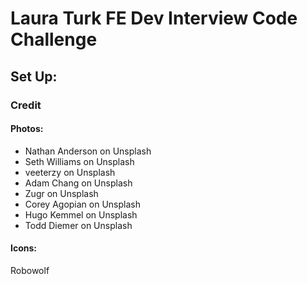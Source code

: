 # Laura Turk FE Dev Interview Code Challenge

## Set Up:


### Credit
#### Photos:
* Nathan Anderson on Unsplash
* Seth Williams on Unsplash
* veeterzy on Unsplash
* Adam Chang on Unsplash
* Zugr on Unsplash
* Corey Agopian on Unsplash
* Hugo Kemmel on Unsplash
* Todd Diemer on Unsplash

#### Icons:
Robowolf
